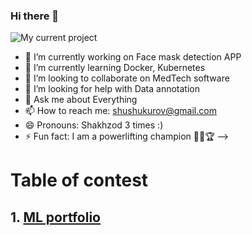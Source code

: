 ### Hi there 👋

![My current project](https://github.com/shushukurov/shushukurov/blob/main/test.gif)

- 🔭 I’m currently working on Face mask detection APP
- 🌱 I’m currently learning Docker, Kubernetes
- 👯 I’m looking to collaborate on MedTech software
- 🤔 I’m looking for help with Data annotation
- 💬 Ask me about Everything
- 📫 How to reach me: shushukurov@gmail.com
- 😄 Pronouns: Shakhzod 3 times :)
- ⚡ Fun fact: I am a powerlifting champion 🏋🏻🏆
-->
# Table of contest
## 1. [ML portfolio](https://github.com/shushukurov/ML_Portfolio)
<!--
**shushukurov/shushukurov** is a ✨ _special_ ✨ repository because its `README.md` (this file) appears on your GitHub profile.

Here are some ideas to get you started:

- 🔭 I’m currently working on Face mask detection APP
- 🌱 I’m currently learning Docker, Kubernetes
- 👯 I’m looking to collaborate on MedTech software
- 🤔 I’m looking for help with Data annotation
- 💬 Ask me about Everything
- 📫 How to reach me: shushukurov@gmail.com
- 😄 Pronouns: Shakhzod 3 times :)
- ⚡ Fun fact: I am a powerlifting champion 🏋🏻🏆
-->
